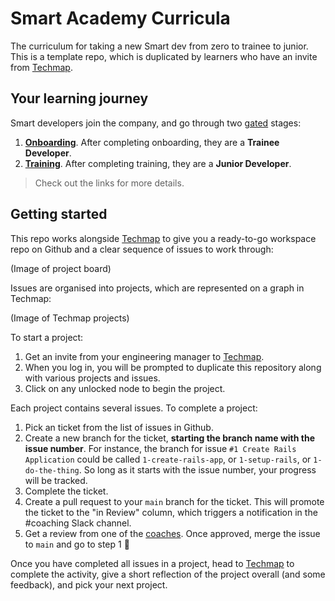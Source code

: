 # Smart Academy Curricula

The curriculum for taking a new Smart dev from zero to trainee to junior. This is a template repo, which is duplicated by learners who have an invite from [Techmap](https://graph.techmap.app).

## Your learning journey

Smart developers join the company, and go through two [gated](./training/README.md) stages:

1. **[Onboarding](./onboarding/README.md)**. After completing onboarding, they are a **Trainee Developer**.
2. **[Training](./training/README.md)**. After completing training, they are a **Junior Developer**.

> Check out the links for more details.

## Getting started

This repo works alongside [Techmap](https://graph.techmap.app) to give you a ready-to-go workspace repo on Github and a clear sequence of issues to work through:

(Image of project board)

Issues are organised into projects, which are represented on a graph in Techmap:

(Image of Techmap projects)

To start a project:

1. Get an invite from your engineering manager to [Techmap](https://graph.techmap.app).
2. When you log in, you will be prompted to duplicate this repository along with various projects and issues.
3. Click on any unlocked node to begin the project.

Each project contains several issues. To complete a project:

1. Pick an ticket from the list of issues in Github.
2. Create a new branch for the ticket, **starting the branch name with the issue number**. For instance, the branch for issue `#1 Create Rails Application` could be called `1-create-rails-app`, or `1-setup-rails`, or `1-do-the-thing`. So long as it starts with the issue number, your progress will be tracked.
3. Complete the ticket.
4. Create a pull request to your `main` branch for the ticket. This will promote the ticket to the "in Review" column, which triggers a notification in the #coaching Slack channel.
5. Get a review from one of the [coaches](./coaching/README.md). Once approved, merge the issue to `main` and go to step 1 :slightly_smiling_face:

Once you have completed all issues in a project, head to [Techmap](https://graph.techmap.app) to complete the activity, give a short reflection of the project overall (and some feedback), and pick your next project.